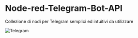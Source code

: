 # Node-red-Telegram-Bot-API
Collezione di nodi per Telegram semplici ed intuitivi da utilizzare

![Telegram](https://user-images.githubusercontent.com/68510177/213654191-8513953d-f7c8-4a8e-b3ae-a92e13f2a4cd.jpg)
